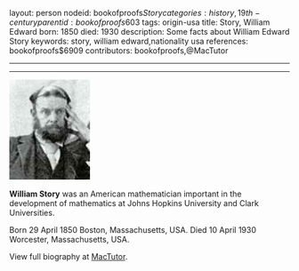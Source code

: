 layout: person
nodeid: bookofproofs$Story
categories: history,19th-century
parentid: bookofproofs$603
tags: origin-usa
title: Story, William Edward
born: 1850
died: 1930
description: Some facts about William Edward Story
keywords: story, william edward,nationality usa
references: bookofproofs$6909
contributors: bookofproofs,@MacTutor

---


---

![Story.jpg](https://github.com/bookofproofs/bookofproofs.github.io/blob/main/_sources/_assets/images/portraits/Story.jpg?raw=true)

**William Story** was an American mathematician important in the development of mathematics at Johns Hopkins University and Clark Universities.

Born 29 April 1850 Boston, Massachusetts, USA. Died 10 April 1930 Worcester, Massachusetts, USA.


View full biography at [MacTutor](https://mathshistory.st-andrews.ac.uk/Biographies/Story/).